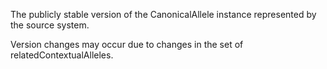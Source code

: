 The publicly stable version of the CanonicalAllele instance represented by the source system. 

Version changes may occur due to changes in the set of relatedContextualAlleles. 
